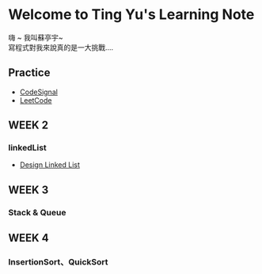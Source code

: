 # Welcome to Ting Yu's Learning Note
嗨 ~ 我叫蘇亭宇~           
寫程式對我來說真的是一大挑戰....

## Practice 
  * [CodeSignal](https://github.com/stopraining/LearningNote/tree/master/CodeSignal)
  * [LeetCode](https://github.com/stopraining/LearningNote/tree/master/LeetCode)

## WEEK 2
### linkedList
  * [Design Linked List](https://github.com/stopraining/LearningNote/blob/master/LeetCode/707Design%20Linked%20List.py)
 
## WEEK 3
### Stack & Queue

## WEEK 4
### InsertionSort、QuickSort
